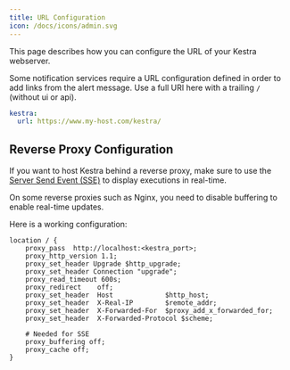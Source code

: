 ```yaml
---
title: URL Configuration
icon: /docs/icons/admin.svg
---
```


This page describes how you can configure the URL of your Kestra webserver.

Some notification services require a URL configuration defined in order to add links from the alert message. Use a full URI here with a trailing `/` (without ui or api).

```yaml
kestra:
  url: https://www.my-host.com/kestra/
```

## Reverse Proxy Configuration
If you want to host Kestra behind a reverse proxy, make sure to use the [Server Send Event (SSE)](https://developer.mozilla.org/en-US/docs/Web/API/Server-sent_events/Using_server-sent_events) to display executions in real-time.

On some reverse proxies such as Nginx, you need to disable buffering to enable real-time updates.

Here is a working configuration:

```nginx
location / {
    proxy_pass  http://localhost:<kestra_port>;
    proxy_http_version 1.1;
    proxy_set_header Upgrade $http_upgrade;
    proxy_set_header Connection "upgrade";
    proxy_read_timeout 600s;
    proxy_redirect    off;
    proxy_set_header  Host             $http_host;
    proxy_set_header  X-Real-IP        $remote_addr;
    proxy_set_header  X-Forwarded-For  $proxy_add_x_forwarded_for;
    proxy_set_header  X-Forwarded-Protocol $scheme;

    # Needed for SSE
    proxy_buffering off;
    proxy_cache off;
}
```
